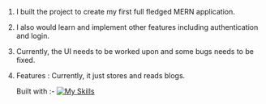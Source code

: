 1. I built the project to create my first full fledged MERN application.
2. I also would learn and implement other features including authentication and login.
3. Currently, the UI needs to be worked upon and some bugs needs to be fixed.
4. Features : Currently, it just stores and reads blogs.

   Built with :-
[![My Skills](https://skillicons.dev/icons?i=js,html,css,express,git,github,mongodb,nodejs,postman,react)](https://skillicons.dev)
